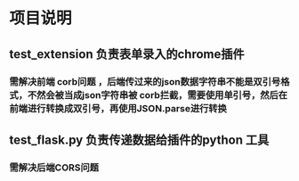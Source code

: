 # 项目说明
## test_extension 负责表单录入的chrome插件 
### 需解决前端 corb问题 ，后端传过来的json数据字符串不能是双引号格式，不然会被当成json字符串被 corb拦截，需要使用单引号，然后在前端进行转换成双引号，再使用JSON.parse进行转换

## test_flask.py 负责传递数据给插件的python  工具
### 需解决后端CORS问题
